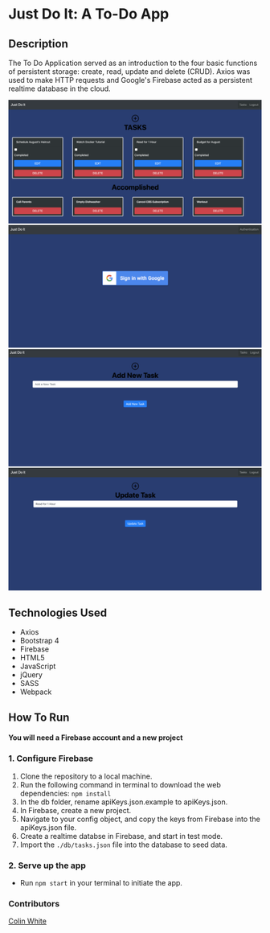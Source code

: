 # Just Do It: A To-Do App

## Description 
The To Do Application served as an introduction to the four basic functions of persistent storage: create, read, update and delete (CRUD). 
Axios was used to make HTTP requests and Google's Firebase acted as a persistent realtime database in the cloud. 

![home](./screenshots/Read.png)
![Login](./screenshots/Login.png)
![Create](./screenshots/Create.png)
![Update](./screenshots/Update.png)

## Technologies Used
* Axios
* Bootstrap 4
* Firebase
* HTML5 
* JavaScript
* jQuery 
* SASS
* Webpack 

## How To Run 
#### You will need a Firebase account and a new project

### 1. Configure Firebase
1. Clone the repository to a local machine.
2. Run the following command in terminal to download the web dependencies: `npm install`
3. In the db folder, rename apiKeys.json.example to apiKeys.json.
4. In Firebase, create a new project.
5. Navigate to your config object, and copy the keys from Firebase into the apiKeys.json file.
6. Create a realtime databse in Firebase, and start in test mode.
7. Import the `./db/tasks.json` file into the database to seed data.

### 2. Serve up the app
* Run `npm start` in your terminal to initiate the app.

### Contributors
[Colin White](https://github.com/colinlwhite)
